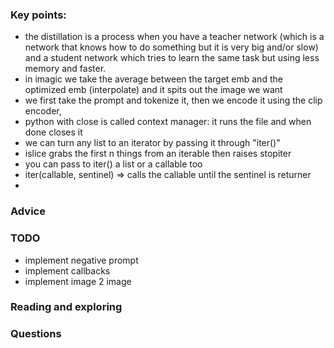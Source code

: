 ### Key points:
- the distillation is a process when you have a teacher network (which is a network that knows how to do something but it is very big and/or slow) 
and a student network which tries to learn the same task but using less memory and faster.
- in imagic we take the average between the target emb and the optimized emb (interpolate) and it spits out the image we want
- we first take the prompt and tokenize it, then we encode it using the clip encoder, 
- python with close is called context manager: it runs the file and when done closes it
- we can turn any list to an iterator by passing it through "iter()"
- islice grabs the first n things from an iterable then raises stopiter
-  you can pass to iter() a list or a callable too
- iter(callable, sentinel) =>  calls the callable until the sentinel is returner
-  
### Advice

### TODO
- implement negative prompt
- implement callbacks
- implement image 2 image



### Reading and exploring

### Questions
